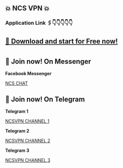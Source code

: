 ## 💥 NCS VPN 💥

### Application Link 🖇️👇👇👇👇👇
## [📲 Download and start for Free now!](https://play.google.com/store/apps/details?id=com.ncsPro.vpn)

###
###
#
## 📲 Join now! On Messenger

**Facebook Messenger**

[NCS CHAT](https://t.me/ncsvpnsite](https://m.me/j/AbabIBSBgK1QsnE7/))



## 📲 Join now! On Telegram

**Telegram 1**

[NCSVPN CHANNEL 1](https://t.me/ncsvpnsite)

**Telegram 2**

[NCSVPN CHANNEL 2](https://t.me/ncsprovpn)

**Telegram 3**

[NCSVPN CHANNEL 3](https://t.me/vpnappfreenet)
